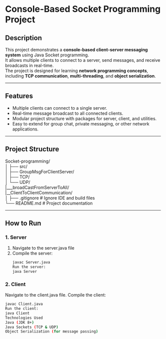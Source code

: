 # Console-Based Socket Programming Project

## Description
This project demonstrates a **console-based client-server messaging system** using Java Socket programming.  
It allows multiple clients to connect to a server, send messages, and receive broadcasts in real-time.  
The project is designed for learning **network programming concepts**, including **TCP communication**, **multi-threading**, and **object serialization**.

---

## Features
- Multiple clients can connect to a single server.
- Real-time message broadcast to all connected clients.
- Modular project structure with packages for server, client, and utilities.
- Easy to extend for group chat, private messaging, or other network applications.

---

## Project Structure<br/>
Socket-programming/<br/>
│
├── src/<br/>
│ ├── GroupMsgForClientServer/<br/>
│ ├── TCP/<br/>
│ └── UDP/<br/>
  |___broadCastFromServerToAll/<br/>
  |__ClientToClientCommunication/<br/>
│
├── .gitignore # Ignore IDE and build files<br/>
└── README.md # Project documentation<br/>

---

## How to Run

### 1. Server
1. Navigate to the server.java file
2. Compile the server:
   ```bash
   javac Server.java
   Run the server:
   java Server
### 2. Client
Navigate to the client.java file.
Compile the client:
 ```bash
javac Client.java
Run the client:
java Client
Technologies Used
Java (JDK 8+)
Java Sockets (TCP & UDP)
Object Serialization (for message passing)
